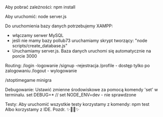 Aby pobrać zależności:
npm install

Aby uruchomić:
node server.js

Do uruchomienia bazy danych potrzebujemy XAMPP:
- włączamy serwer MySQL
- jeśli nie mamy bazy pollub73 uruchamiamy skrypt tworzący: "node scripts/create_database.js" 
- Uruchamiamy server.js. Baza danych uruchomi się automatycznie na porcie 3000

Routing:
/login -logowanie
/signup -rejestracja
/profile - dostęp tylko po zalogowaniu
/logout - wylogowanie

/stoptimegame  minigra 

Debugowanie:
Ustawić zmienne środowiskowe za pomocą komendy 'set' w terminalu.
set DEBUG=*
// set NODE_ENV=dev - nie sprawdzone

Testy:
Aby uruchomić wszystkie testy korzystamy z komendy:
    npm test
Albo korzystamy z IDE. Pozdr.
✨🐢🚀✨
